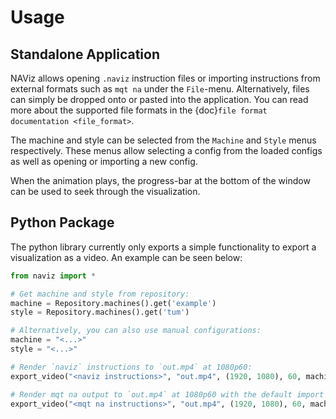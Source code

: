 # Usage

## Standalone Application

NAViz allows opening `.naviz` instruction files or importing instructions from external formats such as `mqt na` under the `File`-menu.
Alternatively, files can simply be dropped onto or pasted into the application.
You can read more about the supported file formats in the {doc}`file format documentation <file_format>`.

The machine and style can be selected from the `Machine` and `Style` menus respectively.
These menus allow selecting a config from the loaded configs as well as opening or importing a new config.

When the animation plays, the progress-bar at the bottom of the window can be used to seek through the visualization.

## Python Package

The python library currently only exports a simple functionality to export a visualization as a video.
An example can be seen below:

```python
from naviz import *

# Get machine and style from repository:
machine = Repository.machines().get('example')
style = Repository.machines().get('tum')

# Alternatively, you can also use manual configurations:
machine = "<...>"
style = "<...>"

# Render `naviz` instructions to `out.mp4` at 1080p60:
export_video("<naviz instructions>", "out.mp4", (1920, 1080), 60, machine, style)

# Render mqt na output to `out.mp4` at 1080p60 with the default import options:
export_video("<mqt na instructions>", "out.mp4", (1920, 1080), 60, machine, style, default_import_settings("MqtNa")) # Alternatively substitute the call to `default_import_settings` with your custom import settings
```